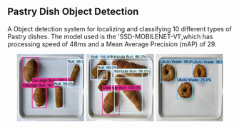 ## Pastry Dish Object Detection

A Object detection system for localizing and classifying 10 different types of Pastry dishes. The model used is the 'SSD-MOBILENET-V1',which has processing speed of 48ms and a Mean Average Precision (mAP) of 29.

<div float="left" align="center">
<img src="/outputs/output1.jpeg"  width="30%"/>
<img src="/outputs/output2.jpeg"  width="30%"/> 
<img src="/outputs/output3.jpeg"  width="30%"/> 
</div>
